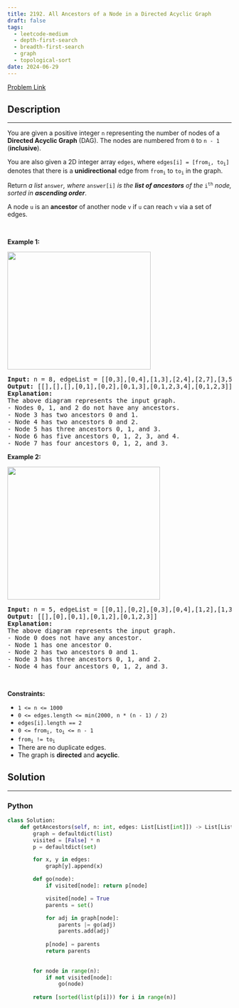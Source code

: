 ```yaml
---
title: 2192. All Ancestors of a Node in a Directed Acyclic Graph
draft: false
tags: 
  - leetcode-medium
  - depth-first-search
  - breadth-first-search
  - graph
  - topological-sort
date: 2024-06-29
---
```


[Problem Link](https://leetcode.com/problems/all-ancestors-of-a-node-in-a-directed-acyclic-graph/)

## Description

---
<p>You are given a positive integer <code>n</code> representing the number of nodes of a <strong>Directed Acyclic Graph</strong> (DAG). The nodes are numbered from <code>0</code> to <code>n - 1</code> (<strong>inclusive</strong>).</p>

<p>You are also given a 2D integer array <code>edges</code>, where <code>edges[i] = [from<sub>i</sub>, to<sub>i</sub>]</code> denotes that there is a <strong>unidirectional</strong> edge from <code>from<sub>i</sub></code> to <code>to<sub>i</sub></code> in the graph.</p>

<p>Return <em>a list</em> <code>answer</code><em>, where </em><code>answer[i]</code><em> is the <strong>list of ancestors</strong> of the</em> <code>i<sup>th</sup></code> <em>node, sorted in <strong>ascending order</strong></em>.</p>

<p>A node <code>u</code> is an <strong>ancestor</strong> of another node <code>v</code> if <code>u</code> can reach <code>v</code> via a set of edges.</p>

<p>&nbsp;</p>
<p><strong class="example">Example 1:</strong></p>
<img alt="" src="https://assets.leetcode.com/uploads/2019/12/12/e1.png" style="width: 322px; height: 265px;" />
<pre>
<strong>Input:</strong> n = 8, edgeList = [[0,3],[0,4],[1,3],[2,4],[2,7],[3,5],[3,6],[3,7],[4,6]]
<strong>Output:</strong> [[],[],[],[0,1],[0,2],[0,1,3],[0,1,2,3,4],[0,1,2,3]]
<strong>Explanation:</strong>
The above diagram represents the input graph.
- Nodes 0, 1, and 2 do not have any ancestors.
- Node 3 has two ancestors 0 and 1.
- Node 4 has two ancestors 0 and 2.
- Node 5 has three ancestors 0, 1, and 3.
- Node 6 has five ancestors 0, 1, 2, 3, and 4.
- Node 7 has four ancestors 0, 1, 2, and 3.
</pre>

<p><strong class="example">Example 2:</strong></p>
<img alt="" src="https://assets.leetcode.com/uploads/2019/12/12/e2.png" style="width: 343px; height: 299px;" />
<pre>
<strong>Input:</strong> n = 5, edgeList = [[0,1],[0,2],[0,3],[0,4],[1,2],[1,3],[1,4],[2,3],[2,4],[3,4]]
<strong>Output:</strong> [[],[0],[0,1],[0,1,2],[0,1,2,3]]
<strong>Explanation:</strong>
The above diagram represents the input graph.
- Node 0 does not have any ancestor.
- Node 1 has one ancestor 0.
- Node 2 has two ancestors 0 and 1.
- Node 3 has three ancestors 0, 1, and 2.
- Node 4 has four ancestors 0, 1, 2, and 3.
</pre>

<p>&nbsp;</p>
<p><strong>Constraints:</strong></p>

<ul>
	<li><code>1 &lt;= n &lt;= 1000</code></li>
	<li><code>0 &lt;= edges.length &lt;= min(2000, n * (n - 1) / 2)</code></li>
	<li><code>edges[i].length == 2</code></li>
	<li><code>0 &lt;= from<sub>i</sub>, to<sub>i</sub> &lt;= n - 1</code></li>
	<li><code>from<sub>i</sub> != to<sub>i</sub></code></li>
	<li>There are no duplicate edges.</li>
	<li>The graph is <strong>directed</strong> and <strong>acyclic</strong>.</li>
</ul>


## Solution

---
### Python
``` py title='all-ancestors-of-a-node-in-a-directed-acyclic-graph'
class Solution:
    def getAncestors(self, n: int, edges: List[List[int]]) -> List[List[int]]:
        graph = defaultdict(list)
        visited = [False] * n
        p = defaultdict(set)

        for x, y in edges:
            graph[y].append(x)

        def go(node):
            if visited[node]: return p[node]

            visited[node] = True
            parents = set()

            for adj in graph[node]:
                parents |= go(adj)
                parents.add(adj)
            
            p[node] = parents
            return parents
            
        
        for node in range(n):
            if not visited[node]:
                go(node)
        
        return [sorted(list(p[i])) for i in range(n)]




```

